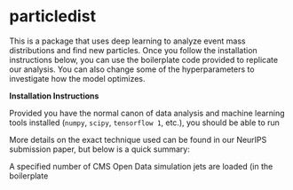 # particledist

This is a package that uses deep learning to analyze event mass distributions and find new particles. Once you follow the installation instructions below, you can use the boilerplate code provided to replicate our analysis. You can also change some of the hyperparameters to investigate how the model optimizes.

**Installation Instructions**

Provided you have the normal canon of data analysis and machine learning tools installed (`numpy`, `scipy`, `tensorflow 1`, etc.), you should be able to run 


More details on the exact technique used can be found in our NeurIPS submission paper, but below is a quick summary:

A specified number of CMS Open Data simulation jets are loaded (in the boilerplate 
